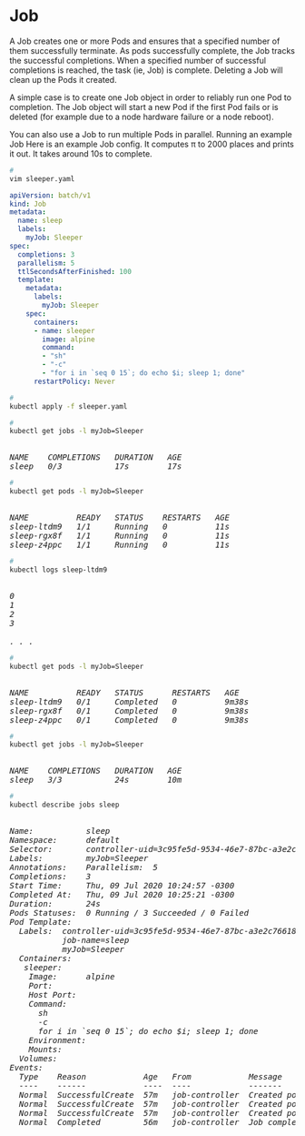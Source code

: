 # Job

A Job creates one or more Pods and ensures that a specified number of them successfully terminate. As pods successfully complete, the Job tracks the successful completions. When a specified number of successful completions is reached, the task (ie, Job) is complete. Deleting a Job will clean up the Pods it created.

A simple case is to create one Job object in order to reliably run one Pod to completion. The Job object will start a new Pod if the first Pod fails or is deleted (for example due to a node hardware failure or a node reboot).

You can also use a Job to run multiple Pods in parallel.
Running an example Job
Here is an example Job config. It computes π to 2000 places and prints it out. It takes around 10s to complete.

<!-- https://kubernetes.io/docs/concepts/workloads/controllers/job/ -->



```bash
# 
vim sleeper.yaml
```



```yaml
apiVersion: batch/v1
kind: Job
metadata:
  name: sleep
  labels:
    myJob: Sleeper
spec:
  completions: 3
  parallelism: 5
  ttlSecondsAfterFinished: 100
  template:
    metadata:
      labels:
        myJob: Sleeper
    spec:
      containers:
      - name: sleeper
        image: alpine
        command:
        - "sh"
        - "-c"
        - "for i in `seq 0 15`; do echo $i; sleep 1; done"
      restartPolicy: Never
```



```bash
# 
kubectl apply -f sleeper.yaml
```



```bash
# 
kubectl get jobs -l myJob=Sleeper
```

<pre><i>
NAME    COMPLETIONS   DURATION   AGE
sleep   0/3           17s        17s
</i></pre>



```bash
# 
kubectl get pods -l myJob=Sleeper
```

<pre><i>
NAME          READY   STATUS    RESTARTS   AGE
sleep-ltdm9   1/1     Running   0          11s
sleep-rgx8f   1/1     Running   0          11s
sleep-z4ppc   1/1     Running   0          11s
</i></pre>



```bash
# 
kubectl logs sleep-ltdm9
```


<pre><i>
0
1
2
3

. . .
</i></pre>



```bash
# 
kubectl get pods -l myJob=Sleeper
```

<pre><i>
NAME          READY   STATUS      RESTARTS   AGE
sleep-ltdm9   0/1     Completed   0          9m38s
sleep-rgx8f   0/1     Completed   0          9m38s
sleep-z4ppc   0/1     Completed   0          9m38s
</i></pre>



```bash
# 
kubectl get jobs -l myJob=Sleeper
```

<pre><i>
NAME    COMPLETIONS   DURATION   AGE
sleep   3/3           24s        10m
</i></pre>



```bash
# 
kubectl describe jobs sleep
```

<pre><i>
Name:           sleep
Namespace:      default
Selector:       controller-uid=3c95fe5d-9534-46e7-87bc-a3e2c7661828
Labels:         myJob=Sleeper
Annotations:    Parallelism:  5
Completions:    3
Start Time:     Thu, 09 Jul 2020 10:24:57 -0300
Completed At:   Thu, 09 Jul 2020 10:25:21 -0300
Duration:       24s
Pods Statuses:  0 Running / 3 Succeeded / 0 Failed
Pod Template:
  Labels:  controller-uid=3c95fe5d-9534-46e7-87bc-a3e2c7661828
           job-name=sleep
           myJob=Sleeper
  Containers:
   sleeper:
    Image:      alpine
    Port:       <none>
    Host Port:  <none>
    Command:
      sh
      -c
      for i in `seq 0 15`; do echo $i; sleep 1; done
    Environment:  <none>
    Mounts:       <none>
  Volumes:        <none>
Events:
  Type    Reason            Age   From            Message
  ----    ------            ----  ----            -------
  Normal  SuccessfulCreate  57m   job-controller  Created pod: sleep-rgx8f
  Normal  SuccessfulCreate  57m   job-controller  Created pod: sleep-ltdm9
  Normal  SuccessfulCreate  57m   job-controller  Created pod: sleep-z4ppc
  Normal  Completed         56m   job-controller  Job completed
</i></pre>
